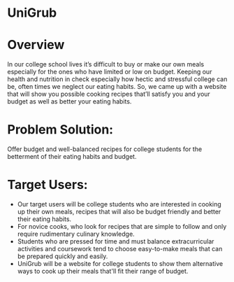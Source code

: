 # UniGrub
 
# Overview 

In our college school lives it’s difficult to buy or make our own meals especially for the ones who have limited or low on budget. Keeping our health and nutrition in check especially how hectic and stressful college can be, often times we neglect our eating habits. So, we came up with a website that will show you possible cooking recipes that’ll satisfy you and your budget as well as better your eating habits. 

# Problem Solution: 

Offer budget and well-balanced recipes for college students for the betterment of their eating habits and budget.  

# Target Users: 
- Our target users will be college students who are interested in cooking up their own meals, recipes that will also be budget friendly and better their eating habits. 
- For novice cooks, who look for recipes that are simple to follow and only require rudimentary culinary knowledge. 
- Students who are pressed for time and must balance extracurricular activities and coursework tend to choose easy-to-make meals that can be prepared quickly and easily.
- UniGrub will be a website for college students to show them alternative ways to cook up their meals that'll fit their range of budget.

